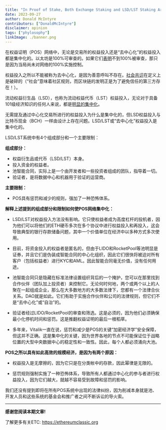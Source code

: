 ```yaml
---
title: "In Proof of Stake, Both Exchange Staking and LSD/LST Staking Are Centralized"
date: 2023-09-27
author: Donald McIntyre
contributors: ["DonaldMcIntyre"]
disclaimer: opinion
tags: ["phylosophy"]
linkImage: ./banner.png
---
```


在权益证明（POS）网络中，无论是交易所的权益投入还是“去中心化”的权益投入都是集中化的。以太坊是100%可审查的。如果它们[表明](https://www.mevwatch.info/)不到100%被审查，那只是因为当局尚未对网络的100%实施控制。

权益投入之所以不能被称为去中心化，是因为善意呼叫不存在。[社会共识](https://ethereumclassic.org/blog/2023-01-25-ethereums-social-consensus-vs-ethereum-classics-code-is-law)在定义上是破碎的（“社会”意味着社区规则，而区块链的发明正是为了避免信任的第三方存在！）。

流动权益衍生品（LSD），也称为流动权益代币（LST）权益投入，无论对于具备101级经济知识的任何人来说，都是[明显的集中化](https://ethereumclassic.org/blog/2023-02-22-ethereum-classic-is-censorship-resistant-ethereum-is-not)。

无需提及通过中心化交易所进行的权益投入为什么是集中化的，但LSD权益投入与比特币现金（BCH）一样由设计上存在问题。LSD/LST或“去中心化”权益投入是集中化的。

LSD/LST系统中有4个组成部分和一个主要限制：

**组成部分：**

- 权益衍生品或代币（LSD/LST）本身。
- 投入资金的权益者。
- 池智能合同，实际上是一个由开发者和一些投资者组成的团队，指导着一切。
- 验证者，是将数据中心和机器用于验证的运营商。

**主要限制：**

- POS具有惩罚和减少的规则，强加了一种恐怖体系。

**解释上述提到的组成部分和限制如何使POS网络集中化：**

- LSD/LST对权益投入方法没有影响。它只使权益者成为高度杠杆的投机者，因为他们可以将他们的ETH硬币多次在多个协议中进行权益投入和再投入，这会导致典型的银行存款储备问题，其中一个价值单位在经济中以多种方式多次使用。

- 目前，将资金投入的权益者是匿名的，但由于LIDO和RocketPool等池明显是证券，并且它们是伪装成智能合同的中心化组织，因此它们很快将被迫对所有客户（包括权益者）进行KYC和AML。因此智能合同毫无价值，没有任何用途。

- 池智能合同只是隐藏在标准法律设置组织背后的一个掩护，您可以在那里找到合作伙伴（团队加上投资者）来控制它。无论何时何地，两个或两个以上的人聚在一起组成企业，那么在大多数地方的大多数法律下，您都有一个法律合伙关系。DAO就是如此。它们有助于实施合作伙伴和公司的法律规则，但它们不是“去中心化”或“自治”的。

- 验证者经过LIDO/RocketPool的审查和筛选。这是必须的，因为他们必须确保最小化停机时间和惩罚。这是推翻权益证明的最后一根稻草。

- 多年来，Vitalik一直在说，惩罚和减少是POS的关键“加密经济学”安全保障，但这并不正确。这是集中化的关键，因为世界各地的节点不可能保证位于战略位置的大型中央数据中心的稳定性和一致性。因此，每个人都必须涌向大池。

**POS之所以具有如此高效的规模经济，是因为有两个原因：**

- 权益投入是无摩擦的，因为它只是在分类帐中的存款，因此幂律是无限的。

- 惩罚规则强制实施了一种恐怖体系，导致所有人都通过中心化的参与者进行权益投入，因为它们越大，就越不容易受到故障和惩罚的影响。

我们还没有提到即将在所有POS系统中出现的法律纠纷，因为削减本身就是池、开发人员和这些系统的基金会和推广者之间不断诉讼的导火索。

---

**感谢您阅读本期文章!**

了解更多有关ETC: https://ethereumclassic.org
